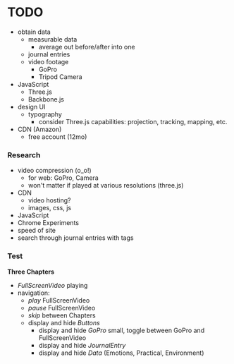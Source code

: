 # TODO

- obtain data
  * measurable data
    - average out before/after into one
  * journal entries
  * video footage
    - GoPro
    - Tripod Camera
- JavaScript
  * Three.js
  * Backbone.js
- design UI
  * typography
    - consider Three.js capabilities: projection, tracking, mapping, etc.
- CDN (Amazon)
  * free account (12mo)

### Research

- video compression (o_o!)
  * for web: GoPro, Camera
  * won't matter if played at various resolutions (three.js)
- CDN
  * video hosting?
  * images, css, js
- JavaScript
- Chrome Experiments
- speed of site
- search through journal entries with tags

### Test

**Three Chapters**
- _FullScreenVideo_ playing
- navigation:
  * _play_ FullScreenVideo
  * _pause_ FullScreenVideo
  * _skip_ between Chapters
  * display and hide _Buttons_
    - display and hide _GoPro_ small, toggle between GoPro and FullScreenVideo
    - display and hide _JournalEntry_
    - display and hide _Data_ (Emotions, Practical, Environment)
